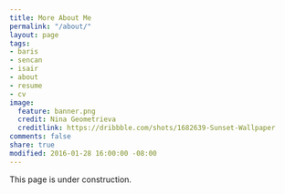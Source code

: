 ```yaml
---
title: More About Me
permalink: "/about/"
layout: page
tags:
- baris
- sencan
- isair
- about
- resume
- cv
image:
  feature: banner.png
  credit: Nina Geometrieva
  creditlink: https://dribbble.com/shots/1682639-Sunset-Wallpaper
comments: false
share: true
modified: 2016-01-28 16:00:00 -08:00
---
```


This page is under construction.

